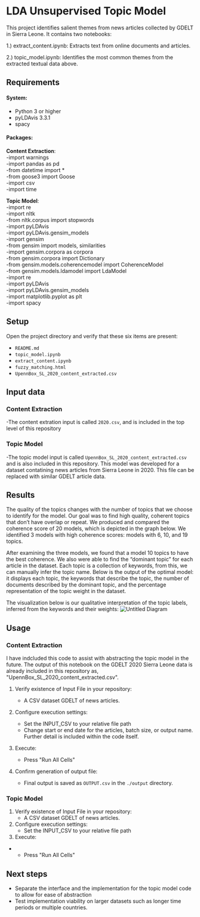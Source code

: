 # LDA Unsupervised Topic Model 

This project identifies salient themes from news articles collected by GDELT in Sierra Leone.
It contains two notebooks: 

  1.) extract_content.ipynb: Extracts text from online documents and articles.
  
  2.) topic_model.ipynb: Identifies the most common themes from the extracted textual data above.
  
## Requirements
#### System:
- Python 3 or higher
- pyLDAvis 3.3.1
- spacy

#### Packages:
**Content Extraction**:\
-import warnings\
-import pandas as pd\
-from datetime import * \
-from goose3 import Goose\
-import csv\
-import time


**Topic Model**:\
-import re\
-import nltk \
-from nltk.corpus import stopwords\
-import pyLDAvis\
-import pyLDAvis.gensim_models\
-import gensim\
-from gensim import models, similarities\
-import gensim.corpora as corpora\
-from gensim.corpora import Dictionary\
-from gensim.models.coherencemodel import CoherenceModel\
-from gensim.models.ldamodel import LdaModel\
-import re \
-import pyLDAvis\
-import pyLDAvis.gensim_models\
-import matplotlib.pyplot as plt \
-import spacy

## Setup
Open the project directory and verify that these six items are present:
- `README.md`
- `topic_model.ipynb`
- `extract_content.ipynb`
- `fuzzy_matching.html`
- `UpennBox_SL_2020_content_extracted.csv`

## Input data
### Content Extraction
-The content extration input is called `2020.csv`, and is included in the top level of this repository

### Topic Model
-The topic model input is called `UpennBox_SL_2020_content_extracted.csv` and is also included in this repository. This model was developed for a dataset contatining news articles from Sierra Leone in 2020. This file can be replaced with similar GDELT article data. 


## Results
The quality of the topics changes with the number of topics that we choose to identify for the model. Our goal was to find high quality, coherent topics that don’t have overlap or repeat. We produced and compared  the coherence score of 20 models, which is depicted in the graph below. We identified 3 models with high coherence scores: models with 6, 10, and 19 topics.


After examining the three models, we found that a model 10 topics to have the best coherence. We also were able to find the “dominant topic” for each article in the dataset. Each topic is a collection of keywords, from this, we can manually infer the topic name. Below is the output of the optimal model: it displays each topic, the keywords that describe the topic, the number of documents described by the dominant topic, and the percentage representation of the topic weight in the dataset. 

The visualization below is our qualitative interpretation of the topic labels, inferred from the keywords and their weights:
![Untitled Diagram](https://user-images.githubusercontent.com/29438079/165037857-17e0717a-344e-4bb3-92dc-1afe96dfa0fa.png)



## Usage
### Content Extraction
I have indcluded this code to assist with abstracting the topic model in the future. The output of this notebook on the GDELT 2020 Sierra Leone data is already included in this repository as, "UpennBox_SL_2020_content_extracted.csv". 

1. Verify existence of Input File in your repository:
   - A CSV dataset GDELT of news articles.
2. Configure execution settings:
   - Set the INPUT_CSV to your relative file path
   - Change start or end date for the articles, batch size, or output name. Further detail is included within the code itself. 
3. Execute:
   - Press "Run All Cells"

4. Confirm generation of output file:
   - Final output is saved as `OUTPUT.csv` in the `./output` directory.

### Topic Model
1. Verify existence of Input File in your repository:
   - A CSV dataset GDELT of news articles.
2. Configure execution settings:
   - Set the INPUT_CSV to your relative file path
3. Execute:
-    - Press "Run All Cells"

## Next steps
- Separate the interface and the implementation for the topic model code to allow for ease of abstraction
- Test implementation viability  on larger datasets such as longer time periods or multiple countries.


